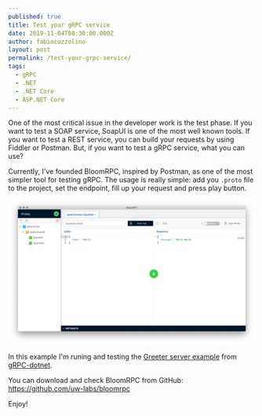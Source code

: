 ```yaml
---
published: true
title: Test your gRPC service
date: 2019-11-04T08:30:00.000Z
author: fabiocozzolino
layout: post
permalink: /test-your-grpc-service/
tags:
  - gRPC
  - .NET
  - .NET Core
  - ASP.NET Core
---
```

One of the most critical issue in the developer work is the test phase. If you want to test a SOAP service, SoapUI is one of the most well known tools. If you want to test a REST service, you can build your requests by using Fiddler or Postman. But, if you want to test a gRPC service, what you can use?

Currently, I've founded BloomRPC, inspired by Postman, as one of the most simpler tool for testing gRPC. The usage is really simple: add you `.proto` file to the project, set the endpoint, fill up your request and press play button.

<p align="center">
  <img src="/assets/img/grpc-bloomrpc.png" alt="BloomRPC example">
</p>

In this example I'm runing and testing the [Greeter server example](https://github.com/grpc/grpc-dotnet/tree/master/examples/Greeter) from [gRPC-dotnet](https://github.com/grpc/grpc-dotnet/tree/master/examples/Greeter). 

You can download and check BloomRPC from GitHub: https://github.com/uw-labs/bloomrpc

Enjoy!
